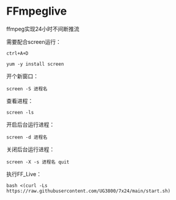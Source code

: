 # FFmpeglive
ffmpeg实现24小时不间断推流

需要配合screen运行：
```
ctrl+A+D
```
```
yum -y install screen
```
开个新窗口：
```
screen -S 进程名
```
查看进程：
```
screen -ls
```
开启后台运行进程：
```
screen -d 进程名
```
关闭后台运行进程：
```
screen -X -s 进程名 quit
```
执行FF_Live：
```
bash <(curl -Ls https://raw.githubusercontent.com/UG3800/7x24/main/start.sh)
```
